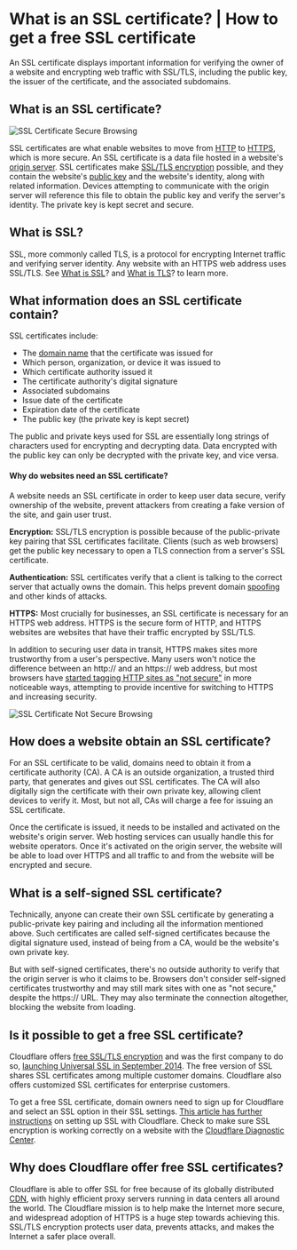 # What is an SSL certificate? | How to get a free SSL certificate

An SSL certificate displays important information for verifying the owner of a website and encrypting web traffic with SSL/TLS, including the public key, the issuer of the certificate, and the associated subdomains.

## What is an SSL certificate?

![SSL Certificate Secure Browsing](https://www.cloudflare.com/resources/images/slt3lc6tev37/2mkpUOPzl2jEPEERn2e57B/3b180ecab3ff7e0a5da1706434722573/ssl-certificate-secure-browsing.png)

SSL certificates are what enable websites to move from [HTTP](https://www.cloudflare.com/learning/ddos/glossary/hypertext-transfer-protocol-http/) to [HTTPS](https://www.cloudflare.com/learning/ssl/what-is-https/), which is more secure. An SSL certificate is a data file hosted in a website's [origin server](https://www.cloudflare.com/learning/cdn/glossary/origin-server/). SSL certificates make [SSL/TLS encryption](https://www.cloudflare.com/learning/ssl/what-is-ssl/) possible, and they contain the website's [public key](https://www.cloudflare.com/learning/ssl/how-does-public-key-encryption-work/) and the website's identity, along with related information. Devices attempting to communicate with the origin server will reference this file to obtain the public key and verify the server's identity. The private key is kept secret and secure.

## What is SSL?

SSL, more commonly called TLS, is a protocol for encrypting Internet traffic and verifying server identity. Any website with an HTTPS web address uses SSL/TLS. See [What is SSL](https://www.cloudflare.com/learning/ssl/what-is-ssl/)? and [What is TLS](https://www.cloudflare.com/learning/ssl/transport-layer-security-tls/)? to learn more.

## What information does an SSL certificate contain?

SSL certificates include:

- The [domain name](https://www.cloudflare.com/learning/dns/glossary/what-is-a-domain-name/) that the certificate was issued for
- Which person, organization, or device it was issued to
- Which certificate authority issued it
- The certificate authority's digital signature
- Associated subdomains
- Issue date of the certificate
- Expiration date of the certificate
- The public key (the private key is kept secret)

The public and private keys used for SSL are essentially long strings of characters used for encrypting and decrypting data. Data encrypted with the public key can only be decrypted with the private key, and vice versa.

#### Why do websites need an SSL certificate?

A website needs an SSL certificate in order to keep user data secure, verify ownership of the website, prevent attackers from creating a fake version of the site, and gain user trust.

**Encryption:** SSL/TLS encryption is possible because of the public-private key pairing that SSL certificates facilitate. Clients (such as web browsers) get the public key necessary to open a TLS connection from a server's SSL certificate.

**Authentication:** SSL certificates verify that a client is talking to the correct server that actually owns the domain. This helps prevent domain [spoofing](https://www.cloudflare.com/learning/ddos/glossary/ip-spoofing/) and other kinds of attacks.

**HTTPS:** Most crucially for businesses, an SSL certificate is necessary for an HTTPS web address. HTTPS is the secure form of HTTP, and HTTPS websites are websites that have their traffic encrypted by SSL/TLS.

In addition to securing user data in transit, HTTPS makes sites more trustworthy from a user's perspective. Many users won't notice the difference between an http:// and an https:// web address, but most browsers have [started tagging HTTP sites as "not secure"](https://blog.cloudflare.com/today-chrome-takes-another-step-forward-in-addressing-the-design-flaw-that-is-an-unencrypted-web/) in more noticeable ways, attempting to provide incentive for switching to HTTPS and increasing security.

![SSL Certificate Not Secure Browsing](https://www.cloudflare.com/resources/images/slt3lc6tev37/4wegfRUlYUggfQ409DnMaA/c7e1469930b95b5e686c46ba43578f71/ssl-certificate-not-secure-browsing.png)

## How does a website obtain an SSL certificate?

For an SSL certificate to be valid, domains need to obtain it from a certificate authority (CA). A CA is an outside organization, a trusted third party, that generates and gives out SSL certificates. The CA will also digitally sign the certificate with their own private key, allowing client devices to verify it. Most, but not all, CAs will charge a fee for issuing an SSL certificate.

Once the certificate is issued, it needs to be installed and activated on the website's origin server. Web hosting services can usually handle this for website operators. Once it's activated on the origin server, the website will be able to load over HTTPS and all traffic to and from the website will be encrypted and secure.

## What is a self-signed SSL certificate?

Technically, anyone can create their own SSL certificate by generating a public-private key pairing and including all the information mentioned above. Such certificates are called self-signed certificates because the digital signature used, instead of being from a CA, would be the website's own private key.

But with self-signed certificates, there's no outside authority to verify that the origin server is who it claims to be. Browsers don't consider self-signed certificates trustworthy and may still mark sites with one as "not secure," despite the https:// URL. They may also terminate the connection altogether, blocking the website from loading.

## Is it possible to get a free SSL certificate?

Cloudflare offers [free SSL/TLS encryption](https://www.cloudflare.com/ssl/) and was the first company to do so, [launching Universal SSL in September 2014](https://blog.cloudflare.com/introducing-universal-ssl/). The free version of SSL shares SSL certificates among multiple customer domains. Cloudflare also offers customized SSL certificates for enterprise customers.

To get a free SSL certificate, domain owners need to sign up for Cloudflare and select an SSL option in their SSL settings. [This article has further instructions](https://support.cloudflare.com/hc/en-us/articles/200170516-How-do-I-add-SSL-to-my-site-) on setting up SSL with Cloudflare. Check to make sure SSL encryption is working correctly on a website with the [Cloudflare Diagnostic Center](https://www.cloudflare.com/diagnostic-center/).

## Why does Cloudflare offer free SSL certificates?

Cloudflare is able to offer SSL for free because of its globally distributed [CDN](https://www.cloudflare.com/cdn/), with highly efficient proxy servers running in data centers all around the world. The Cloudflare mission is to help make the Internet more secure, and widespread adoption of HTTPS is a huge step towards achieving this. SSL/TLS encryption protects user data, prevents attacks, and makes the Internet a safer place overall.